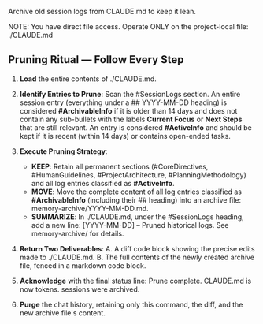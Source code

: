 Archive old session logs from CLAUDE.md to keep it lean.

NOTE: You have direct file access. Operate ONLY on the project-local file: ./CLAUDE.md

## Pruning Ritual — Follow Every Step

1.  **Load** the entire contents of ./CLAUDE.md.

2.  **Identify Entries to Prune**: Scan the #SessionLogs section. An entire session entry (everything under a ## YYYY-MM-DD heading) is considered **#ArchivableInfo** if it is older than 14 days and does not contain any sub-bullets with the labels **Current Focus** or **Next Steps** that are still relevant. An entry is considered **#ActiveInfo** and should be kept if it is recent (within 14 days) or contains open-ended tasks.

3.  **Execute Pruning Strategy**:
    * **KEEP**: Retain all permanent sections (#CoreDirectives, #HumanGuidelines, #ProjectArchitecture, #PlanningMethodology) and all log entries classified as **#ActiveInfo**.
    * **MOVE**: Move the complete content of all log entries classified as **#ArchivableInfo** (including their ## heading) into an archive file: memory-archive/YYYY-MM-DD.md.
    * **SUMMARIZE**: In ./CLAUDE.md, under the #SessionLogs heading, add a new line: [YYYY-MM-DD] – Pruned historical logs. See memory-archive/ for details.

4.  **Return Two Deliverables**:
    A.  A diff code block showing the precise edits made to ./CLAUDE.md.
    B.  The full contents of the newly created archive file, fenced in a markdown code block.

5.  **Acknowledge** with the final status line:
    Prune complete. CLAUDE.md is now <N> tokens. <M> sessions were archived.

6.  **Purge** the chat history, retaining only this command, the diff, and the new archive file's content.